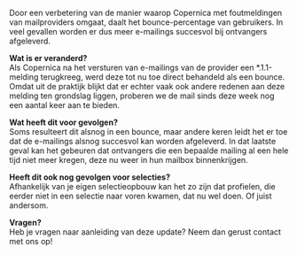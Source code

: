 Door een verbetering van de manier waarop Copernica met foutmeldingen
van mailproviders omgaat, daalt het bounce-percentage van gebruikers. In
veel gevallen worden er dus meer e-mailings succesvol bij ontvangers
afgeleverd.

**Wat is er veranderd?**\
 Als Copernica na het versturen van e-mailings van de provider een
\*.1.1-melding terugkreeg, werd deze tot nu toe direct behandeld als een
bounce. Omdat uit de praktijk blijkt dat er echter vaak ook andere
redenen aan deze melding ten grondslag liggen, proberen we de mail sinds
deze week nog een aantal keer aan te bieden.

**Wat heeft dit voor gevolgen?**\
 Soms resulteert dit alsnog in een bounce, maar andere keren leidt het
er toe dat de e-mailings alsnog succesvol kan worden afgeleverd. In dat
laatste geval kan het gebeuren dat ontvangers die een bepaalde mailing
al een hele tijd niet meer kregen, deze nu weer in hun mailbox
binnenkrijgen.

**Heeft dit ook nog gevolgen voor selecties?**\
 Afhankelijk van je eigen selectieopbouw kan het zo zijn dat profielen,
die eerder niet in een selectie naar voren kwamen, dat nu wel doen. Of
juist andersom.

**Vragen?**\
 Heb je vragen naar aanleiding van deze update? Neem dan gerust contact
met ons op!
